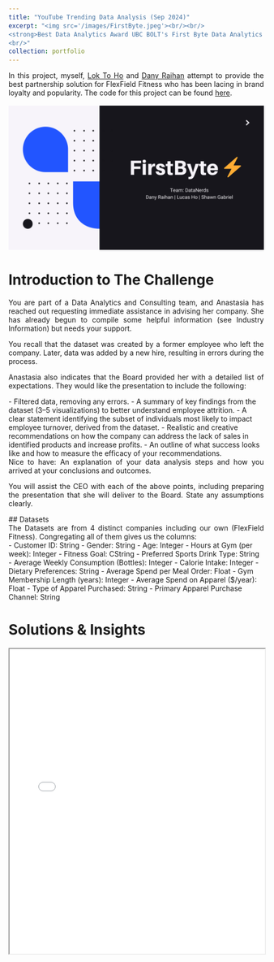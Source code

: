 ```yaml
---
title: "YouTube Trending Data Analysis (Sep 2024)"
excerpt: "<img src='/images/FirstByte.jpeg'><br/><br/>
<strong>Best Data Analytics Award UBC BOLT's First Byte Data Analytics Case Competition<strong>
<br/>"
collection: portfolio
---
```

<div style="text-align: justify;">
In this project, myself, <a href = "https://www.linkedin.com/in/lok-to-ho-a78178330/">Lok To Ho</a> and <a href = "https://www.linkedin.com/in/dany-raihan/">Dany Raihan</a> attempt to provide the best partnership solution for FlexField Fitness who has been lacing in brand loyalty and popularity. The code for this project can be found <a href = "https://github.com/ShawnGabriel/FirstByte">here</a>.
</div>
<br/><img src='/images/opening infos.png'>

Introduction to The Challenge
=======
<div style="text-align: justify;">
You are part of a Data Analytics and Consulting team, and Anastasia has reached out requesting immediate assistance in advising her company. She has already begun to compile some helpful information (see Industry Information) but needs your support.

You recall that the dataset was created by a former employee who left the company. Later, data was added by a new hire, resulting in errors during the process. 

Anastasia also indicates that the Board provided her with a detailed list of expectations. They would like the presentation to include the following: 
</div>
- Filtered data, removing any errors.
- A summary of key findings from the dataset (3–5 visualizations) to better understand employee attrition. 
- A clear statement identifying the subset of individuals most likely to impact employee turnover, derived from the dataset.
- Realistic and creative recommendations on how the company can address the lack of sales in identified products and increase profits.
- An outline of what success looks like and how to measure the efficacy of your recommendations.
<div style="text-align: justify;">
Nice to have: An explanation of your data analysis steps and how you arrived at your conclusions and outcomes.

You will assist the CEO with each of the above points, including preparing the presentation that she will deliver to the Board. State any assumptions clearly.
</div>
## Datasets
<div style="text-align: justify;">
The Datasets are from 4 distinct companies including our own (FlexField Fitness). Congregating all of them gives us the columns:
</div>
- Customer ID: String
- Gender: String
- Age: Integer
- Hours at Gym (per week): Integer
- Fitness Goal: CString
- Preferred Sports Drink Type: String
- Average Weekly Consumption (Bottles): Integer
- Calorie Intake: Integer
- Dietary Preferences: String
- Average Spend per Meal Order: Float
- Gym Membership Length (years): Integer
- Average Spend on Apparel ($/year): Float
- Type of Apparel Purchased: String
- Primary Apparel Purchase Channel: String
<br/>

Solutions & Insights
=======
<iframe src="/files/opening infos-3.pdf" width="100%" height="600px">
</iframe>
